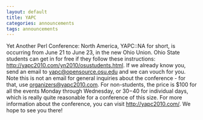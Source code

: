 ```yaml
---
layout: default
title: YAPC
categories: announcements
tags: announcements
---
```

Yet Another Perl Conference: North America, YAPC::NA for short, is occurring from June 21 to June 23, in the new Ohio Union. Ohio State students can get in for free if they follow these instructions: http://yapc2010.com/yn2010/osustudents.html. If we already know you, send an email to yapc@opensource.osu.edu and we can vouch for you. Note this is not an email for general inquiries about the conference - for that, use organizers@yapc2010.com. For non-students, the price is $100 for all the events Monday through Wednesday, or $30-$40 for individual days, which is really quite reasonable for a conference of this size. For more information about the conference, you can visit http://yapc2010.com/. We hope to see you there!
